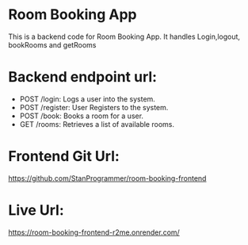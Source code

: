 # Room Booking App
This is a backend code for Room Booking App.
It handles Login,logout, bookRooms and getRooms

# Backend endpoint url:
- POST /login: Logs a user into the system.
- POST /register: User Registers to the system.
- POST /book: Books a room for a user.
- GET /rooms: Retrieves a list of available rooms.

# Frontend Git Url:
https://github.com/StanProgrammer/room-booking-frontend


# Live Url:
https://room-booking-frontend-r2me.onrender.com/
